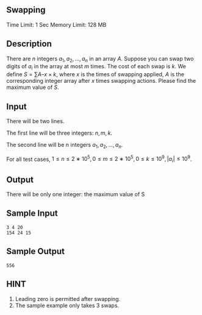 ## Swapping

Time Limit: 1 Sec Memory Limit: 128 MB

## Description

There are $n$ integers $a_1,a_2,…,a_n$ in an array $A$. Suppose you can swap two digits of $a_i$ in the array at most $m$ times. The cost of each swap is $k$. We define $S=∑A–x×k$, where $x$ is the times of swapping applied, $A$ is the corresponding integer array after $x$ times swapping actions. Please find the maximum value of $S$.

## Input

There will be two lines.

The first line will be three integers: $n,m,k$.

The second line will be n integers $a_1,a_2,…,a_n$.

For all test cases, $1≤n≤2∗10^5,0≤m≤2∗10^5,0≤k≤10^9,|a_i|≤10^9$.

## Output

There will be only one integer: the maximum value of S

## Sample Input

```
3 4 20
154 24 15
```

## Sample Output

```
556
```

## HINT

1. Leading zero is permitted after swapping.
2. The sample example only takes 3 swaps.